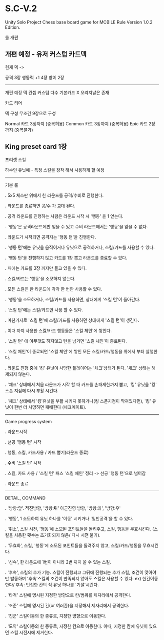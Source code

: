 # S.C-V.2
 Unity Solo Project Chess base board game for MOBILE
 Rule Version 1.0.2 Edition.
 
 룰 개편

개편 예정 - 유저 커스텀 카드덱
------------------
현재 덱 -> 

공격 3장 
행동력 +1 4장
방어 2장

------------------

개편 예정 덱 컨셉 커스텀 다수 기본카드 X 오리지날은 존재

카드 티어

덱 구성 무조건 9장으로 구성

Normal 카드 3장까지 (중복허용)
Common 카드 3장까지 (중복허용)
Epic 카드 2장까지 (중복불가)

King preset card 1장
---------------

프리셋 스킬

하수인 유닛에 - 특정 스킬을 장착 해서 사용하게 할 예정

---------------

기본 룰

. 5x5 체스판 위에서 한 라운드를 공격/수비로 진행한다.

. 라운드를 종료하면 공/수 가 교대 된다.

. 공격 라운드를 진행하는 사람은 라운드 시작 시 '행동' 을 1 얻는다.

. '행동'은 공격라운드에만 얻을 수 있고 수비 라운드에서는 '행동'을 얻을 수 없다.

. 라운드가 시작되면 공격자는 '행동 턴'을 진행한다.

. '행동 턴'에는 유닛을 움직이거나 유닛으로 공격하거나, 스킬/카드를 사용할 수 있다.

. '행동 턴'을 진행하지 않고 카드를 1장 뽑고 라운드를 종료할 수 있다.

. 패에는 카드를 3장 까지만 들고 있을 수 있다.

. 스킬/카드는 '행동'을 소모하지 않는다.

. 모든 스킬은 한 라운드에 각각 한 번만 사용할 수 있다.

. '행동'을 소모하거나, 스킬/카드를 사용하면, 상대에게 '스킬 턴'이 돌아간다.

. '스킬 턴'에는 스킬/카드만 사용 할 수 있다.

. 마찬가지로 '스킬 턴'에 스킬/카드를 사용하면 상대에게 '스킬 턴'이 생긴다.

. 이때 까지 사용한 스킬/카드 행동들은 '스킬 체인'에 쌓인다.

. '스킬 턴' 에 아무것도 하지않고 턴을 넘기면 '스킬 체인'이 종료된다.

. '스킬 체인'이 종료되면 '스킬 체인'에 쌓인 모든 스킬/카드/행동을 위에서 부터 실행한다.

. 라운드 진행 중에 '킹' 유닛이 사망한 플레이어는 '체크'상태가 된다. '체크' 상태는 해제되지 않는다.

. '체크' 상태에서 처음 라운드가 시작 할 때 카드를 손패제한까지 뽑고, '킹' 유닛을 '킹' 스폰 지점에 다시 부활 시킨다.

. '체크' 상태에서 '킹'유닛을 부활 시키지 못하거나(킹 스폰지점이 막혀있다면), '킹' 유닛이 한번 더 사망하면 패배한다 (체크메이트).

-------------------------------
Game progress system

. 라운드시작

. 선공 '행동 턴' 시작 

. 행동, 스킬, 카드사용 / 카드 뽑기(라운드 종료)

. 수비 '스킬 턴' 시작

. 스킬, 카드 사용 / '스킬 턴' 패스 '스킬 체인' 정리 -> 선공 '행동 턴'으로 넘어감

. 라운드 종료 

-------------------------------
DETAIL, COMMAND

. '방향:앞'. 적진방향, '방향:뒤' 아군진영 방향, '방향:좌', '방향:우' 

. '행동', 1 소모하여 유닛 하나를 '이동' 시키거나 '일반공격'을 할 수 있다.

. '취소', 스킬 시전, '행동'에 소모된 포인트들을 돌려주고, 스킬, 행동을 무효시킨다. (스킬을 사용한 횟수는 초기화되지 않음/ 다시 시전 불가).

. '무효화', 스킬, '행동'에 소모된 포인트들을 돌려주지 않고, 스킬/카드/행동을 무효시킨다.

. '신속', 한 라운드에 1번이 아니라 2번 까지 쓸 수 있는 스킬. 

. '후속', 스킬의 추가 기능. 스킬이 진행되고 그뒤에 진행되는 추가 스킬, 조건이 맞아야만 발동하며 '후속'스킬의 조건이 만족되지 않아도 스킬은 사용할 수 있다. ex) 한칸이동한다/ 후속: 인접한 칸의 적 유닛 하나를 '기절'시킨다.

. '타격' 스킬에 명시된 지정한 방향으로 칸/범위를 제자리에서 공격한다.

. '조준' 스킬에 명시된 칸(or 여러칸)을 지정해서 제자리에서 공격한다.

. '진군' 스킬이동의 한 종류로, 지정한 방향으로 이동한다.

. '도약' 스킬이동의 한 종류로, 지정한 칸으로 이동한다. 이때, 지정한 칸에 유닛이 있으면 스킬 시전시에 제거한다.

